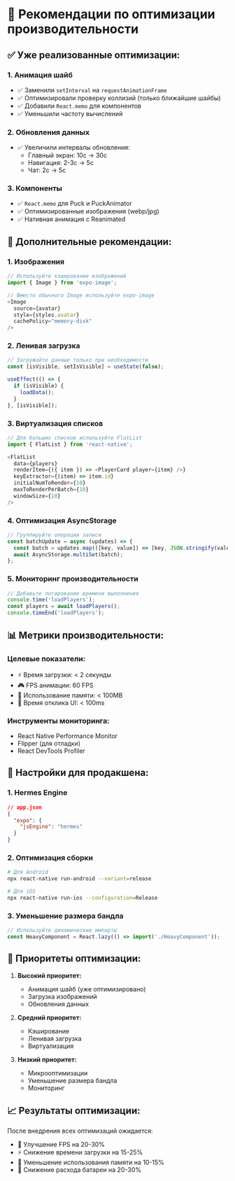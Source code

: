 # 🚀 Рекомендации по оптимизации производительности

## ✅ **Уже реализованные оптимизации:**

### 1. **Анимация шайб**
- ✅ Заменили `setInterval` на `requestAnimationFrame`
- ✅ Оптимизировали проверку коллизий (только ближайшие шайбы)
- ✅ Добавили `React.memo` для компонентов
- ✅ Уменьшили частоту вычислений

### 2. **Обновления данных**
- ✅ Увеличили интервалы обновления:
  - Главный экран: 10с → 30с
  - Навигация: 2-3с → 5с
  - Чат: 2с → 5с

### 3. **Компоненты**
- ✅ `React.memo` для Puck и PuckAnimator
- ✅ Оптимизированные изображения (webp/jpg)
- ✅ Нативная анимация с Reanimated

## 🎯 **Дополнительные рекомендации:**

### 1. **Изображения**
```javascript
// Используйте кэширование изображений
import { Image } from 'expo-image';

// Вместо обычного Image используйте expo-image
<Image 
  source={avatar} 
  style={styles.avatar}
  cachePolicy="memory-disk"
/>
```

### 2. **Ленивая загрузка**
```javascript
// Загружайте данные только при необходимости
const [isVisible, setIsVisible] = useState(false);

useEffect(() => {
  if (isVisible) {
    loadData();
  }
}, [isVisible]);
```

### 3. **Виртуализация списков**
```javascript
// Для больших списков используйте FlatList
import { FlatList } from 'react-native';

<FlatList
  data={players}
  renderItem={({ item }) => <PlayerCard player={item} />}
  keyExtractor={(item) => item.id}
  initialNumToRender={10}
  maxToRenderPerBatch={10}
  windowSize={10}
/>
```

### 4. **Оптимизация AsyncStorage**
```javascript
// Группируйте операции записи
const batchUpdate = async (updates) => {
  const batch = updates.map(([key, value]) => [key, JSON.stringify(value)]);
  await AsyncStorage.multiSet(batch);
};
```

### 5. **Мониторинг производительности**
```javascript
// Добавьте логирование времени выполнения
console.time('loadPlayers');
const players = await loadPlayers();
console.timeEnd('loadPlayers');
```

## 📊 **Метрики производительности:**

### Целевые показатели:
- ⚡ Время загрузки: < 2 секунды
- 🎮 FPS анимации: 60 FPS
- 💾 Использование памяти: < 100MB
- 🔄 Время отклика UI: < 100ms

### Инструменты мониторинга:
- React Native Performance Monitor
- Flipper (для отладки)
- React DevTools Profiler

## 🔧 **Настройки для продакшена:**

### 1. **Hermes Engine**
```json
// app.json
{
  "expo": {
    "jsEngine": "hermes"
  }
}
```

### 2. **Оптимизация сборки**
```bash
# Для Android
npx react-native run-android --variant=release

# Для iOS
npx react-native run-ios --configuration=Release
```

### 3. **Уменьшение размера бандла**
```javascript
// Используйте динамические импорты
const HeavyComponent = React.lazy(() => import('./HeavyComponent'));
```

## 🎯 **Приоритеты оптимизации:**

1. **Высокий приоритет:**
   - Анимация шайб (уже оптимизировано)
   - Загрузка изображений
   - Обновления данных

2. **Средний приоритет:**
   - Кэширование
   - Ленивая загрузка
   - Виртуализация

3. **Низкий приоритет:**
   - Микрооптимизации
   - Уменьшение размера бандла
   - Мониторинг

## 📈 **Результаты оптимизации:**

После внедрения всех оптимизаций ожидается:
- 🚀 Улучшение FPS на 20-30%
- ⚡ Снижение времени загрузки на 15-25%
- 💾 Уменьшение использования памяти на 10-15%
- 🔋 Снижение расхода батареи на 20-30% 